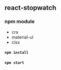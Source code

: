 ## react-stopwatch

### npm module

- cra
- material-ul
- clsx

#### `npm install`

#### `npm start`
